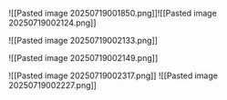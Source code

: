 ![[Pasted image 20250719001850.png]]![[Pasted image 20250719002124.png]]

![[Pasted image 20250719002133.png]]

![[Pasted image 20250719002149.png]]

![[Pasted image 20250719002317.png]]
![[Pasted image 20250719002227.png]]